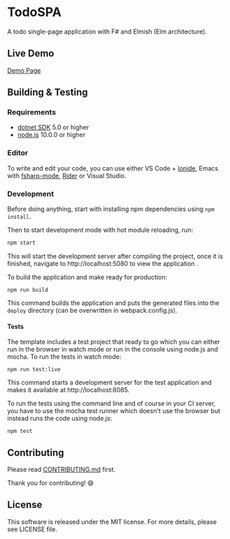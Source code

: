 # TodoSPA

A todo single-page application with F# and Elmish (Elm architecture).


## Live Demo

[Demo Page](https://modotte.github.io/TodoSPA/)

## Building & Testing
### Requirements

* [dotnet SDK](https://dotnet.microsoft.com/download) 5.0 or higher
* [node.js](https://nodejs.org) 10.0.0 or higher


### Editor

To write and edit your code, you can use either VS Code + [Ionide](http://ionide.io/), Emacs with [fsharp-mode](https://github.com/fsharp/emacs-fsharp-mode), [Rider](https://www.jetbrains.com/rider/) or Visual Studio.


### Development

Before doing anything, start with installing npm dependencies using `npm install`.

Then to start development mode with hot module reloading, run:
```bash
npm start
```
This will start the development server after compiling the project, once it is finished, navigate to http://localhost:5080 to view the application .

To build the application and make ready for production:
```
npm run build
```
This command builds the application and puts the generated files into the `deploy` directory (can be overwritten in webpack.config.js).

#### Tests

The template includes a test project that ready to go which you can either run in the browser in watch mode or run in the console using node.js and mocha. To run the tests in watch mode:
```
npm run test:live
```
This command starts a development server for the test application and makes it available at http://localhost:8085.

To run the tests using the command line and of course in your CI server, you have to use the mocha test runner which doesn't use the browser but instead runs the code using node.js:
```
npm test
```

## Contributing

Please read [CONTRIBUTING.md](https://github.com/modotte/TodoSPA/blob/main/CONTRIBUTING.md) first.

Thank you for contributing! :smile:
## License

This software is released under the MIT license. For more details, please see LICENSE file.
